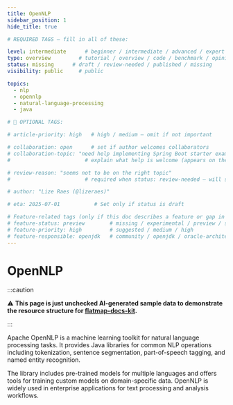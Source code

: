 ```yaml
---
title: OpenNLP
sidebar_position: 1
hide_title: true

# REQUIRED TAGS — fill in all of these:

level: intermediate      # beginner / intermediate / advanced / expert
type: overview         # tutorial / overview / code / benchmark / opinion / api-doc
status: missing      # draft / review-needed / published / missing
visibility: public     # public

topics:
  - nlp
  - opennlp
  - natural-language-processing
  - java

# 🧩 OPTIONAL TAGS:

# article-priority: high   # high / medium — omit if not important

# collaboration: open      # set if author welcomes collaborators
# collaboration-topic: "need help implementing Spring Boot starter examples"  
#                        # explain what help is welcome (appears on the dashboard & collab page)

# review-reason: "seems not to be on the right topic"
#                        # required when status: review-needed — will show on the article and in the dashboard

# author: "Lize Raes (@lizeraes)"

# eta: 2025-07-01           # Set only if status is draft

# Feature-related tags (only if this doc describes a feature or gap in Java+AI):
# feature-status: preview        # missing / experimental / preview / stable / specified
# feature-priority: high         # suggested / medium / high
# feature-responsible: openjdk   # community / openjdk / oracle-architects / jsr / vendor:redhat / project-lead:<name>
---
```


<!-- This article is unclaimed. Contribute your knowledge about OpenNLP in Java! -->

# OpenNLP

:::caution

⚠️ **This page is just unchecked AI-generated sample data to demonstrate the resource structure for [flatmap-docs-kit](https://github.com/lizeraes/flatmap-docs-kit).**

:::

Apache OpenNLP is a machine learning toolkit for natural language processing tasks. It provides Java libraries for common NLP operations including tokenization, sentence segmentation, part-of-speech tagging, and named entity recognition.

The library includes pre-trained models for multiple languages and offers tools for training custom models on domain-specific data. OpenNLP is widely used in enterprise applications for text processing and analysis workflows.
